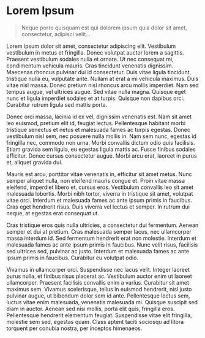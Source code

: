 # Lorem Ipsum

> Neque porro quisquam est qui dolorem ipsum quia dolor sit amet, consectetur, adipisci velit...

Lorem ipsum dolor sit amet, consectetur adipiscing elit. Vestibulum vestibulum in metus et fringilla. Donec volutpat auctor lorem a sagittis. Praesent vestibulum sodales nulla et ornare. Ut nec consequat mi, condimentum vehicula mauris. Cras tincidunt venenatis dignissim. Maecenas rhoncus pulvinar dui id consectetur. Duis vitae ligula tincidunt, tristique nulla eu, vulputate ante. Nullam at erat a mi vehicula maximus. Duis vitae nisl massa. Donec pretium nisl rhoncus arcu mollis imperdiet. Nam sed tempus augue, vel ultrices augue. Sed vitae nulla magna. Quisque eget nunc et ligula imperdiet sodales et at turpis. Quisque non dapibus orci. Curabitur rutrum ligula sed mattis porta.

Donec orci massa, lacinia id ex vel, dignissim venenatis est. Nam sit amet leo euismod, pretium elit id, feugiat lectus. Pellentesque habitant morbi tristique senectus et netus et malesuada fames ac turpis egestas. Donec vestibulum nisl sem, nec posuere nulla mollis in. Nam sem nunc, egestas id fringilla nec, commodo non urna. Morbi convallis dictum odio quis facilisis. Etiam gravida sem ligula, eu egestas ligula mattis ac. Fusce finibus sodales efficitur. Donec cursus consectetur augue. Morbi arcu erat, laoreet in purus et, aliquet gravida dui.

Mauris est arcu, porttitor vitae venenatis in, efficitur sit amet metus. Nunc semper aliquet nulla, non eleifend mauris congue et. Proin vitae massa eleifend, imperdiet libero et, cursus eros. Vestibulum convallis leo sit amet malesuada lobortis. Morbi nibh tortor, viverra in tristique sit amet, volutpat vitae orci. Interdum et malesuada fames ac ante ipsum primis in faucibus. Cras eget hendrerit risus. Duis viverra vel lectus et semper. In rutrum dui neque, at egestas erat consequat ut.

Cras tristique eros quis nulla ultricies, a consectetur dui fermentum. Aenean semper et dui at pretium. Cras malesuada semper lacus, nec ullamcorper massa interdum id. Sed fermentum hendrerit erat non molestie. Interdum et malesuada fames ac ante ipsum primis in faucibus. Nunc velit risus, facilisis sed ultrices sed, pulvinar ac justo. Interdum et malesuada fames ac ante ipsum primis in faucibus. Curabitur eu volutpat odio.

Vivamus in ullamcorper orci. Suspendisse nec lacus velit. Integer laoreet purus nulla, et finibus risus placerat ac. Vestibulum auctor enim ut laoreet ullamcorper. Praesent facilisis convallis enim a varius. Curabitur sit amet maximus sem. Vivamus scelerisque, tellus in euismod hendrerit, nisl justo pulvinar augue, ut bibendum dolor sem id ante. Pellentesque lectus sem, luctus vitae enim malesuada, venenatis malesuada mi. Quisque suscipit sed diam in auctor. Aenean sed nisi mollis, porta elit quis, fringilla eros. Pellentesque hendrerit elementum feugiat. Suspendisse vitae elit fringilla, molestie sem sed, egestas quam. Class aptent taciti sociosqu ad litora torquent per conubia nostra, per inceptos himenaeos.
